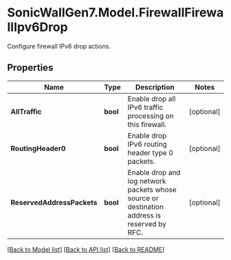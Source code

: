 # SonicWallGen7.Model.FirewallFirewallIpv6Drop
Configure firewall IPv6 drop actions.

## Properties

Name | Type | Description | Notes
------------ | ------------- | ------------- | -------------
**AllTraffic** | **bool** | Enable drop all IPv6 traffic processing on this firewall. | [optional] 
**RoutingHeader0** | **bool** | Enable drop IPv6 routing header type 0 packets. | [optional] 
**ReservedAddressPackets** | **bool** | Enable drop and log network packets whose source or               destination address is reserved by RFC. | [optional] 

[[Back to Model list]](../README.md#documentation-for-models) [[Back to API list]](../README.md#documentation-for-api-endpoints) [[Back to README]](../README.md)

